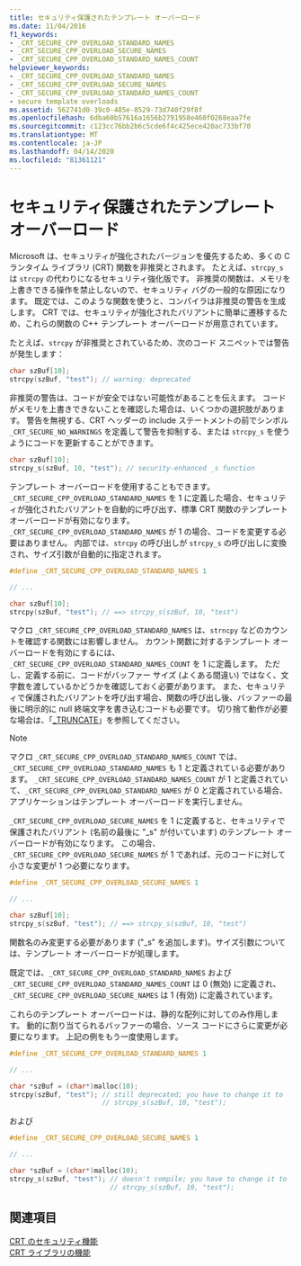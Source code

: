 ```yaml
---
title: セキュリティ保護されたテンプレート オーバーロード
ms.date: 11/04/2016
f1_keywords:
- _CRT_SECURE_CPP_OVERLOAD_STANDARD_NAMES
- _CRT_SECURE_CPP_OVERLOAD_SECURE_NAMES
- _CRT_SECURE_CPP_OVERLOAD_STANDARD_NAMES_COUNT
helpviewer_keywords:
- _CRT_SECURE_CPP_OVERLOAD_STANDARD_NAMES
- _CRT_SECURE_CPP_OVERLOAD_SECURE_NAMES
- _CRT_SECURE_CPP_OVERLOAD_STANDARD_NAMES_COUNT
- secure template overloads
ms.assetid: 562741d0-39c0-485e-8529-73d740f29f8f
ms.openlocfilehash: 6dba60b57616a1656b2791958e460f0268eaa7fe
ms.sourcegitcommit: c123cc76bb2b6c5cde6f4c425ece420ac733bf70
ms.translationtype: MT
ms.contentlocale: ja-JP
ms.lasthandoff: 04/14/2020
ms.locfileid: "81361121"
---
```

# <a name="secure-template-overloads"></a>セキュリティ保護されたテンプレート オーバーロード

Microsoft は、セキュリティが強化されたバージョンを優先するため、多くの C ランタイム ライブラリ (CRT) 関数を非推奨とされます。 たとえば、`strcpy_s` は `strcpy` の代わりになるセキュリティ強化版です。 非推奨の関数は、メモリを上書きできる操作を禁止しないので、セキュリティ バグの一般的な原因になります。 既定では、このような関数を使うと、コンパイラは非推奨の警告を生成します。 CRT では、セキュリティが強化されたバリアントに簡単に遷移するため、これらの関数の C++ テンプレート オーバーロードが用意されています。

たとえば、`strcpy` が非推奨とされているため、次のコード スニペットでは警告が発生します：

```cpp
char szBuf[10];
strcpy(szBuf, "test"); // warning: deprecated
```

非推奨の警告は、コードが安全ではない可能性があることを伝えます。 コードがメモリを上書きできないことを確認した場合は、いくつかの選択肢があります。 警告を無視する、CRT ヘッダーの include ステートメントの前でシンボル `_CRT_SECURE_NO_WARNINGS` を定義して警告を抑制する、または `strcpy_s` を使うようにコードを更新することができます。

```cpp
char szBuf[10];
strcpy_s(szBuf, 10, "test"); // security-enhanced _s function
```

テンプレート オーバーロードを使用することもできます。 `_CRT_SECURE_CPP_OVERLOAD_STANDARD_NAMES` を 1 に定義した場合、セキュリティが強化されたバリアントを自動的に呼び出す、標準 CRT 関数のテンプレート オーバーロードが有効になります。 `_CRT_SECURE_CPP_OVERLOAD_STANDARD_NAMES` が 1 の場合、コードを変更する必要はありません。 内部では、`strcpy` の呼び出しが `strcpy_s` の呼び出しに変換され、サイズ引数が自動的に指定されます。

```cpp
#define _CRT_SECURE_CPP_OVERLOAD_STANDARD_NAMES 1

// ...

char szBuf[10];
strcpy(szBuf, "test"); // ==> strcpy_s(szBuf, 10, "test")
```

マクロ `_CRT_SECURE_CPP_OVERLOAD_STANDARD_NAMES` は、`strncpy` などのカウントを確認する関数には影響しません。 カウント関数に対するテンプレート オーバーロードを有効にするには、`_CRT_SECURE_CPP_OVERLOAD_STANDARD_NAMES_COUNT` を 1 に定義します。 ただし、定義する前に、コードがバッファー サイズ (よくある間違い) ではなく、文字数を渡しているかどうかを確認しておく必要があります。 また、セキュリティで保護されたバリアントを呼び出す場合、関数の呼び出し後、バッファーの最後に明示的に null 終端文字を書き込むコードも必要です。 切り捨て動作が必要な場合は、「[_TRUNCATE](../c-runtime-library/truncate.md)」を参照してください。

> [!NOTE]
> マクロ `_CRT_SECURE_CPP_OVERLOAD_STANDARD_NAMES_COUNT` では、`_CRT_SECURE_CPP_OVERLOAD_STANDARD_NAMES` も 1 と定義されている必要があります。 `_CRT_SECURE_CPP_OVERLOAD_STANDARD_NAMES_COUNT` が 1 と定義されていて、`_CRT_SECURE_CPP_OVERLOAD_STANDARD_NAMES` が 0 と定義されている場合、アプリケーションはテンプレート オーバーロードを実行しません。

`_CRT_SECURE_CPP_OVERLOAD_SECURE_NAMES` を 1 に定義すると、セキュリティで保護されたバリアント (名前の最後に "_s" が付いています) のテンプレート オーバーロードが有効になります。 この場合、`_CRT_SECURE_CPP_OVERLOAD_SECURE_NAMES` が 1 であれば、元のコードに対して小さな変更が 1 つ必要になります。

```cpp
#define _CRT_SECURE_CPP_OVERLOAD_SECURE_NAMES 1

// ...

char szBuf[10];
strcpy_s(szBuf, "test"); // ==> strcpy_s(szBuf, 10, "test")
```

関数名のみ変更する必要があります ("_s" を追加します)。サイズ引数については、テンプレート オーバーロードが処理します。

既定では、`_CRT_SECURE_CPP_OVERLOAD_STANDARD_NAMES` および `_CRT_SECURE_CPP_OVERLOAD_STANDARD_NAMES_COUNT` は 0 (無効) に定義され、`_CRT_SECURE_CPP_OVERLOAD_SECURE_NAMES` は 1 (有効) に定義されています。

これらのテンプレート オーバーロードは、静的な配列に対してのみ作用します。 動的に割り当てられるバッファーの場合、ソース コードにさらに変更が必要になります。 上記の例をもう一度使用します。

```cpp
#define _CRT_SECURE_CPP_OVERLOAD_STANDARD_NAMES 1

// ...

char *szBuf = (char*)malloc(10);
strcpy(szBuf, "test"); // still deprecated; you have to change it to
                       // strcpy_s(szBuf, 10, "test");
```

および

```cpp
#define _CRT_SECURE_CPP_OVERLOAD_SECURE_NAMES 1

// ...

char *szBuf = (char*)malloc(10);
strcpy_s(szBuf, "test"); // doesn't compile; you have to change it to
                         // strcpy_s(szBuf, 10, "test");
```

## <a name="see-also"></a>関連項目

[CRT のセキュリティ機能](../c-runtime-library/security-features-in-the-crt.md)<br/>
[CRT ライブラリの機能](../c-runtime-library/crt-library-features.md)
